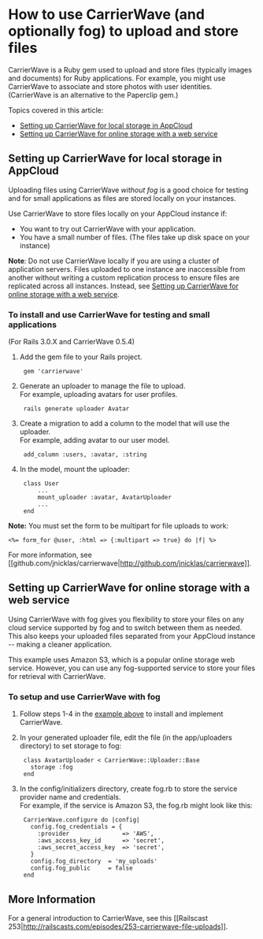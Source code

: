 # How to use CarrierWave (and optionally fog) to upload and store files #

CarrierWave is a Ruby gem used to upload and store files (typically images and documents) for 
Ruby applications. For example, you might use CarrierWave to associate and store 
photos with user identities. (CarrierWave is an alternative to the Paperclip gem.)

Topics covered in this article:

* [Setting up CarrierWave for local storage in AppCloud][2]
* [Setting up CarrierWave for online storage with a web service][3]


<h2 id="update2">Setting up CarrierWave for local storage in AppCloud</h2>

Uploading files using CarrierWave _without fog_ is a good choice for testing 
and for small applications as files are stored locally on your instances.

Use CarrierWave to store files locally on your AppCloud instance if:  

* You want to try out CarrierWave with your application. 
* You have a small number of files. (The files take up disk space on your instance)

**Note**: Do not use CarrierWave locally if you are using a cluster of application
servers. Files uploaded to one instance are inaccessible from another without writing a custom replication process
to ensure files are replicated across all instances.  Instead, see [Setting up CarrierWave for online storage with a web service][3].

### To install and use CarrierWave for testing and small applications

(For Rails 3.0.X and CarrierWave 0.5.4)

1. Add the gem file to your Rails project.

        gem 'carrierwave'

2. Generate an uploader to manage the file to upload.   
    For example, uploading avatars for user profiles.

        rails generate uploader Avatar

3. Create a migration to add a column to the model that will use the uploader.  
    For example, adding avatar to our user model.

        add_column :users, :avatar, :string

4. In the model, mount the uploader:

        class User
            ...
            mount_uploader :avatar, AvatarUploader
            ...
        end

**Note:** You must set the form to be multipart for file uploads to work:
    
    <%= form_for @user, :html => {:multipart => true} do |f| %>

For more information, see [[github.com/jnicklas/carrierwave|http://github.com/jnicklas/carrierwave]].

<h2 id="update3">Setting up CarrierWave for online storage with a web service</h2>


Using CarrierWave with fog gives you flexibility to store your files on any cloud service supported by fog and to switch between them as needed. This also keeps your uploaded files separated from your AppCloud instance -- making a cleaner application.
	
This example uses Amazon S3, which is a popular online storage web service. However, you can use any fog-supported service to store your files for retrieval with CarrierWave.

### To setup and use CarrierWave with fog

1. Follow steps 1-4 in the [example above][2] to install and implement CarrierWave.

2. In your generated uploader file, edit the file (in the app/uploaders directory) to set storage to fog:

        class AvatarUploader < CarrierWave::Uploader::Base
          storage :fog
        end

3. In the config/initializers directory, create fog.rb to store the service provider name and credentials.    
    For example, if the service is Amazon S3, the fog.rb might look like this:   

        CarrierWave.configure do |config|
	      config.fog_credentials = {
	        :provider               => 'AWS',
	        :aws_access_key_id      => 'secret',
	        :aws_secret_access_key  => 'secret',
	      }
	      config.fog_directory  = 'my_uploads'
	      config.fog_public     = false        
	    end


## More Information

For a general introduction to CarrierWave, see this [[Railscast 253|http://railscasts.com/episodes/253-carrierwave-file-uploads]].


[1]: #update1        "update1"
[2]: #update2        "update2"
[3]: #update3        "update3"
[4]: #update4        "update4"